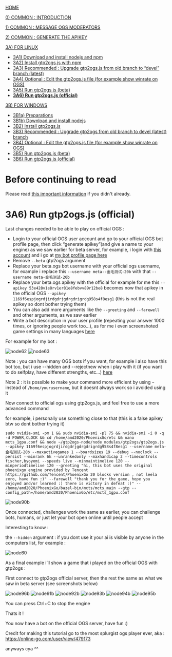 [HOME](https://github.com/wonderingabout/gtp2ogs-tutorial)

[0) COMMON : INTRODUCTION](/docs/0-common-introduction.md)

[1) COMMON : MESSAGE OGS MODERATORS](/docs/1-common-message-ogs-moderators.md)

[2) COMMON : GENERATE THE APIKEY](/docs/2-common-generate-the-apikey.md)

[3A) FOR LINUX](/docs/3A0-FOR-LINUX.md)
  - [3A1) Download and install nodejs and npm](/docs/3A1-linux-download-install-nodejs.md)
  - [3A2) Install gtp2ogs.js with npm](/docs/3A2-linux-install-gt2ogs-js-with-npm.md)
  - [3A3) Recommended : Upgrade gtp2ogs.js from old branch to “devel” branch (latest)](/docs/3A3-linux-optional-upgrade-to-devel.md)
  - [3A4) Optional : Edit the gtp2ogs.js file (for example show winrate on OGS)](3A4-linux-optional-edit-gtp2ogs-js-file.md)
  - [3A5) Run gtp2ogs.js (beta)](/docs/3A5-linux-run-gtp2ogs-js-beta.md)
  - [**3A6) Run gtp2ogs.js (official)**](/docs/3A6-linux-run-gtp2ogs-js-beta.md)


[3B) FOR WINDOWS](/docs/3B0-FOR-WINDOWS.md)

  - [3B1a) Preparations](/docs/3B1a-windows-preparations.md)
  - [3B1b) Download and install nodejs](/docs/3B1b-windows-download-install-nodejs.md)
  - [3B2) Install gtp2ogs.js](/docs/3B2-windows-install-gt2ogs-js-with-npm.md)
  - [3B3) Recommended : Upgrade gtp2ogs from old branch to devel (latest) branch](/docs/3B3-windows-optional-upgrade-to-devel.md)
  - [3B4) Optional : Edit the gtp2ogs.js file (for example show winrate on OGS)](/docs/3B4-windows-optional-edit-gtp2ogs-js-file.md)
  - [3B5) Run gtp2ogs.js (beta)](/docs/3B5-windows-run-gtp2ogs-js-beta.md)
  - [3B6) Run gtp2ogs.js (official)](/docs/3B6-windows-run-gtp2ogs-js-beta.md)

# Before continuing to read

Please read [this important information](/docs/3A5-linux-run-gtp2ogs-js-beta.md#before-continuing-to-read)
 if you didn't already.

# 3A6) Run gtp2ogs.js (official)

Last changes needed to be able to play on official OGS : 

- Login to your official OGS user account and go to your official OGS 
bot profile page, then click “generate apikey”(and give a name to your 
engine) as we saw earlier for beta server, for example, i login with 
[this account](https://online-go.com/user/view/479173) and i go at 
[my bot profile page here](https://online-go.com/player/592558/)
- Remove  `--beta` gtp2ogs argument
- Replace your beta.ogs bot username with your official ogs username, 
for example i replace this `--username meta--金毛测试-20b` with that 
`--username meta-金毛测试-20b`
- Replace your beta.ogs apikey with the official  for example for me 
this `--apikey 53e428v1e8rv1er81e8febvv89r12be8` becomes now 
that apikey in the official OGS 
`--apikey 1169f6espjogrdjirdgdrjgdrgdrigrdg958s4f8esg1` (this is not 
the real apikey so dont bother trying them)
- You can also add more arguments like the `--greeting` and `--farewell` 
and other arguments, as we saw earlier
- Write a bot description in your user profile (repeating your answer 
1000 times, or ignoring people work too…), as for me i even screenshoted 
game settings in many languages [here](https://online-go.com/player/592558/)

For example for my bot : 

![node62](https://github.com/wonderingabout/gtp2ogs-tutorial/blob/master/pictures/node62.png?raw=true)
![node63](https://github.com/wonderingabout/gtp2ogs-tutorial/blob/master/pictures/node63.png?raw=true)

Note : you can have many OGS bots if you want, for example i also 
have this bot too, but i use --hidden and --rejectnew when i play 
with it (if you want to do selfplay, have different strengths, 
etc…) [here](https://online-go.com/player/596107/)

Note 2 : it is possible to make your command more efficient by 
using `~` instead of `/home/yourusername`, but it doesnt always 
work so i avoided using it

Now connect to official ogs using gtp2ogs.js, and feel free to 
use a more advanced command

for example, i personally use something close to that (this is 
a false apikey btw so dont bother trying it)

```
sudo nvidia-smi -pm 1 && sudo nvidia-smi -pl 75 && nvidia-smi -i 0 -q -d POWER,CLOCK && cd /home/amd2020/PhoenixGo/etc && nano mcts_1gpu.conf && node ~/gtp2ogs-node/node_modules/gtp2ogs/gtp2ogs.js --apikey 1169f6espjogrdjirdgdrjgdrgdrigrdg958s4f8esg1 --username meta-金毛测试-20b --maxactivegames 1 --boardsizes 19 --debug --noclock --persist --minrank 6k --unrankedonly --maxhandicap 2 --timecontrols fischer,byoyomi --speeds live --minmaintimelive 120 --minperiodtimelive 120 --greeting "hi, this bot uses the original phoenixgo engine provided by Tencent https://github.com/Tencent/PhoenixGo 20 blocks version , not leela zero, have fun :)" --farewell "thank you for the game, hope you enjoyed and/or learned :) there is victory in defeat :)" -- /home/amd2020/PhoenixGo/bazel-bin/mcts/mcts_main --gtp --config_path=/home/amd2020/PhoenixGo/etc/mcts_1gpu.conf
```
![node90b](https://github.com/wonderingabout/gtp2ogs-tutorial/blob/master/pictures/node90b.png?raw=true)

Once connected, challenges work the same as earlier, you can 
challenge bots, humans, or just let your bot open online until 
people accept

Interesting to know : 

the `--hidden` argument : if you dont use it your ai is visible 
by anyone in the computers list, for example :

![node60](https://github.com/wonderingabout/gtp2ogs-tutorial/blob/master/pictures/node60.png?raw=true)

As a final example i’ll show a game that i played on the 
official OGS with gtp2ogs :

First connect to gtp2ogs official server, then the rest the same 
as what we saw in beta server (see screenshots below)

![node96b](https://github.com/wonderingabout/gtp2ogs-tutorial/blob/master/pictures/node96b.png?raw=true)
![node91b](https://github.com/wonderingabout/gtp2ogs-tutorial/blob/master/pictures/node91b.png?raw=true)
![node92b](https://github.com/wonderingabout/gtp2ogs-tutorial/blob/master/pictures/node92b.png?raw=true)
![node93b](https://github.com/wonderingabout/gtp2ogs-tutorial/blob/master/pictures/node93b.png?raw=true)
![node94b](https://github.com/wonderingabout/gtp2ogs-tutorial/blob/master/pictures/node94b.png?raw=true)
![node95b](https://github.com/wonderingabout/gtp2ogs-tutorial/blob/master/pictures/node95b.png?raw=true)

You can press Ctrl+C to stop the engine

Thats it !

You now have a bot on the official OGS server, have fun :)

Credit for making this tutorial go to the most splurgist ogs 
player ever, aka : https://online-go.com/user/view/479173 

anyways cya ^^
